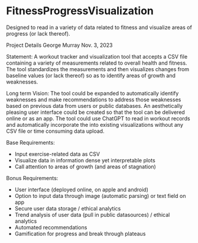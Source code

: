 # FitnessProgressVisualization
Designed to read in a variety of data related to fitness and visualize areas of progress (or lack thereof). 

Project Details
George Murray
Nov. 3, 2023

Statement: 
A workout tracker and visualization tool that accepts a CSV file containing a variety of measurements related to overall health and fitness.  The tool standardizes the measurements and then visualizes changes from baseline values (or lack thereof) so as to identify areas of growth and weaknesses.  

Long term Vision:
The tool could be expanded to automatically identify weaknesses and make recommendations to address those weaknesses based on previous data from users or public databases.  An aesthetically pleasing user interface could be created so that the tool can be delivered online or as an app.  The tool could use ChatGPT to read in workout records and automatically incorporate the into existing visualizations without any CSV file or time consuming data upload.  

Base Requirements:
- Input exercise-related data as CSV
- Visualize data in information dense yet interpretable plots
- Call attention to areas of growth (and areas of stagnation)

Bonus Requirements:
- User interface (deployed online, on apple and android)
- Option to input data through image (automatic parsing) or text field on app
- Secure user data storage / ethical analytics
- Trend analysis of user data (pull in public datasources)  / ethical analytics
- Automated recommendations
- Gamification for progress and break through plateaus
